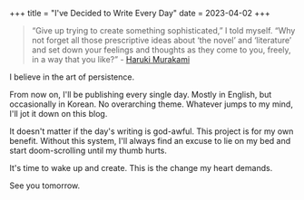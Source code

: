 +++
title = "I've Decided to Write Every Day"
date = 2023-04-02
+++

> “Give up trying to create something sophisticated,” I told myself. “Why not forget all those prescriptive ideas about ‘the novel’ and ‘literature’ and set down your feelings and thoughts as they come to you, freely, in a way that you like?” - [Haruki Murakami](https://www.theguardian.com/books/2022/nov/05/i-want-to-open-a-window-in-their-souls-haruki-murakami-on-the-power-of-writing-simply)

I believe in the art of persistence. 

From now on, I'll be publishing every single day. Mostly in English, but occasionally in Korean. No overarching theme. Whatever jumps to my mind, I'll jot it down on this blog.

It doesn't matter if the day's writing is god-awful. This project is for my own benefit. Without this system, I'll always find an excuse to lie on my bed and start doom-scrolling until my thumb hurts.

It's time to wake up and create. This is the change my heart demands. 

See you tomorrow.